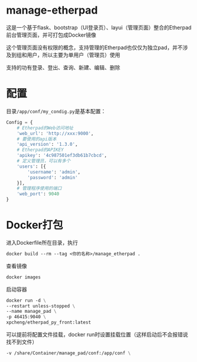 # manage-etherpad
这是一个基于flask、bootstrap（UI登录页）、layui（管理页面）整合的Etherpad前台管理页面，并可打包成Docker镜像

这个管理页面没有权限的概念，支持管理的Etherpad也仅仅为独立pad，并不涉及到组和用户，所以主要为单用户（管理员）使用

支持的功有登录、登出、查询、新建、编辑、删除

# 配置

目录`/app/conf/my_condig.py`是基本配置：
``` python
Config = {
    # Etherpad的Web访问地址
    'web_url': 'http://xxx:9000',
    # 要使用的api版本
    'api_version': '1.3.0',
    # Etherpad的APIKEY
    'apikey': '4c987501ef3db61b7cbcd',
    # 定义管理员，可以有多个
    'users': [{
        'username': 'admin',
        'password': 'admin'
    }],
    # 管理程序使用的端口
    'web_port': 9040
}
```

# Docker打包

进入Dockerfile所在目录，执行

``` dockerfile
docker build --rm --tag <你的名称>/manage_etherpad .
```

查看镜像

``` dockerfile
docker images
```

启动容器
``` dockerfile
docker run -d \
--restart unless-stopped \
--name manage_pad \
-p 46415:9040 \
xpcheng/etherpad_py_front:latest
```

可以提前将配置文件挂载，docker run时设置挂载位置（这样启动后不会报错说找不到文件）
``` dockerfile
-v /share/Container/manage_pad/conf:/app/conf \
```
